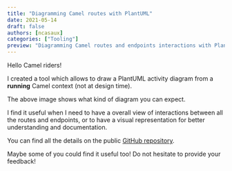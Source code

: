 ```yaml
---
title: "Diagramming Camel routes with PlantUML"
date: 2021-05-14
draft: false
authors: [ncasaux]
categories: ["Tooling"]
preview: "Diagramming Camel routes and endpoints interactions with PlantUML"
---
```


Hello Camel riders!

I created a tool which allows to draw a PlantUML activity diagram from a **running** Camel context (not at design time).

The above image shows what kind of diagram you can expect.

I find it useful when I need to have a overall view of interactions between all the routes and endpoints, 
or to have a visual representation for better understanding and documentation.

You can find all the details on the public [GitHub repository](https://github.com/ncasaux/camel-plantuml).

Maybe some of you could find it useful too! Do not hesitate to provide your feedback!